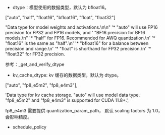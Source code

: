 



- dtype：模型使用的数据类型，默认为 bfloat16。


["auto", "half", "float16", "bfloat16", "float", "float32"]

"Data type for model weights and activations.\n\n"
'* "auto" will use FP16 precision for FP32 and FP16 models, and '
"BF16 precision for BF16 models.\n"
'* "half" for FP16. Recommended for AWQ quantization.\n'
'* "float16" is the same as "half".\n'
'* "bfloat16" for a balance between precision and range.\n'
'* "float" is shorthand for FP32 precision.\n'
'* "float32" for FP32 precision.


参考：_get_and_verify_dtype


- kv_cache_dtype: kv 缓存的数据类型，默认为 dtype。

["auto", "fp8_e5m2", "fp8_e4m3"],

'Data type for kv cache storage. "auto" will use model data type. "fp8_e5m2" and "fp8_e4m3" is supported for CUDA 11.8+.',



fp8_e4m3 需要提供 quantization_param_path， 默认 scaling factors 为 1.0，会影响精度。


- schedule_policy




